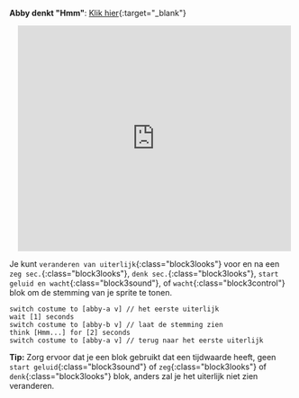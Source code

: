 **Abby denkt "Hmm"**: [Klik hier](https://scratch.mit.edu/projects/498767227/editor){:target="_blank"}
<div class="scratch-preview" style="margin-left: 15px;">
  <iframe allowtransparency="true" width="485" height="402" src="https://scratch.mit.edu/projects/embed/498767227/?autostart=false" frameborder="0"></iframe>
</div>

Je kunt `veranderen van uiterlijk`{:class="block3looks"} voor en na een `zeg sec.`{:class="block3looks"}, `denk sec.`{:class="block3looks"}, `start geluid en wacht`{:class="block3sound"}, of `wacht`{:class="block3control"} blok om de stemming van je sprite te tonen.

```blocks3
switch costume to [abby-a v] // het eerste uiterlijk
wait [1] seconds
switch costume to [abby-b v] // laat de stemming zien
think [Hmm...] for [2] seconds
switch costume to [abby-a v] // terug naar het eerste uiterlijk
```

**Tip:** Zorg ervoor dat je een blok gebruikt dat een tijdwaarde heeft, geen `start geluid`{:class="block3sound"} of `zeg`{:class="block3looks"} of `denk`{:class="block3looks"} blok, anders zal je het uiterlijk niet zien veranderen.
